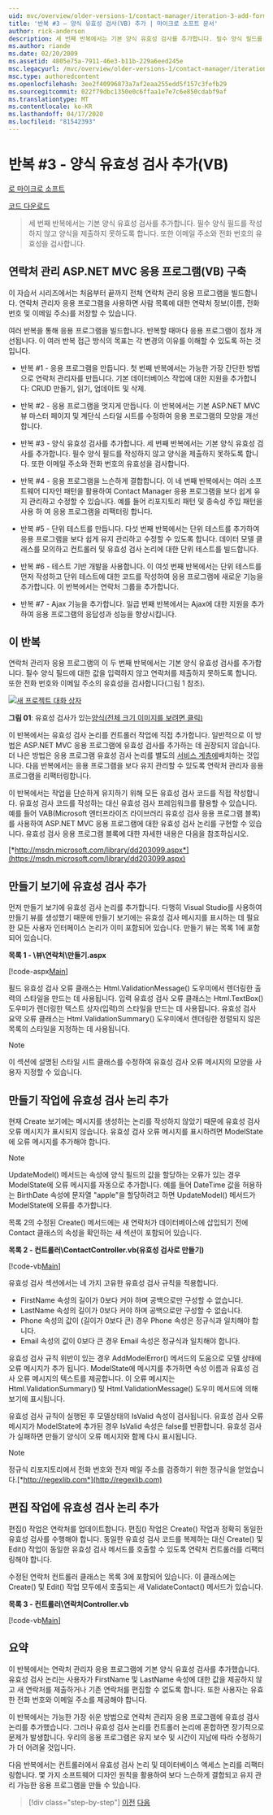 ```yaml
---
uid: mvc/overview/older-versions-1/contact-manager/iteration-3-add-form-validation-vb
title: '반복 #3 – 양식 유효성 검사(VB) 추가 | 마이크로 소프트 문서'
author: rick-anderson
description: 세 번째 반복에서는 기본 양식 유효성 검사를 추가합니다. 필수 양식 필드를 작성하지 않고 양식을 제출하지 못하도록 합니다. 우리는 또한 emai를 검증 ...
ms.author: riande
ms.date: 02/20/2009
ms.assetid: 4805e75a-7911-46e3-b11b-229a6eed245e
msc.legacyurl: /mvc/overview/older-versions-1/contact-manager/iteration-3-add-form-validation-vb
msc.type: authoredcontent
ms.openlocfilehash: 3ee2f40996873a7af2eaa255edd5f157c3fefb29
ms.sourcegitcommit: 022f79dbc1350e0c6ffaa1e7e7c6e850cdabf9af
ms.translationtype: MT
ms.contentlocale: ko-KR
ms.lasthandoff: 04/17/2020
ms.locfileid: "81542393"
---
```

# <a name="iteration-3--add-form-validation-vb"></a>반복 #3 - 양식 유효성 검사 추가(VB)

[로 마이크로 소프트](https://github.com/microsoft)

[코드 다운로드](iteration-3-add-form-validation-vb/_static/contactmanager_3_vb1.zip)

> 세 번째 반복에서는 기본 양식 유효성 검사를 추가합니다. 필수 양식 필드를 작성하지 않고 양식을 제출하지 못하도록 합니다. 또한 이메일 주소와 전화 번호의 유효성을 검사합니다.

## <a name="building-a-contact-management-aspnet-mvc-application-vb"></a>연락처 관리 ASP.NET MVC 응용 프로그램(VB) 구축

이 자습서 시리즈에서는 처음부터 끝까지 전체 연락처 관리 응용 프로그램을 빌드합니다. 연락처 관리자 응용 프로그램을 사용하면 사람 목록에 대한 연락처 정보(이름, 전화 번호 및 이메일 주소)를 저장할 수 있습니다.

여러 반복을 통해 응용 프로그램을 빌드합니다. 반복할 때마다 응용 프로그램이 점차 개선됩니다. 이 여러 반복 접근 방식의 목표는 각 변경의 이유를 이해할 수 있도록 하는 것입니다.

- 반복 #1 - 응용 프로그램을 만듭니다. 첫 번째 반복에서는 가능한 가장 간단한 방법으로 연락처 관리자를 만듭니다. 기본 데이터베이스 작업에 대한 지원을 추가합니다: CRUD 만들기, 읽기, 업데이트 및 삭제.

- 반복 #2 - 응용 프로그램을 멋지게 만듭니다. 이 반복에서는 기본 ASP.NET MVC 뷰 마스터 페이지 및 계단식 스타일 시트를 수정하여 응용 프로그램의 모양을 개선합니다.

- 반복 #3 - 양식 유효성 검사를 추가합니다. 세 번째 반복에서는 기본 양식 유효성 검사를 추가합니다. 필수 양식 필드를 작성하지 않고 양식을 제출하지 못하도록 합니다. 또한 이메일 주소와 전화 번호의 유효성을 검사합니다.

- 반복 #4 - 응용 프로그램을 느슨하게 결합합니다. 이 네 번째 반복에서는 여러 소프트웨어 디자인 패턴을 활용하여 Contact Manager 응용 프로그램을 보다 쉽게 유지 관리하고 수정할 수 있습니다. 예를 들어 리포지토리 패턴 및 종속성 주입 패턴을 사용 하 여 응용 프로그램을 리팩터링 합니다.

- 반복 #5 - 단위 테스트를 만듭니다. 다섯 번째 반복에서는 단위 테스트를 추가하여 응용 프로그램을 보다 쉽게 유지 관리하고 수정할 수 있도록 합니다. 데이터 모델 클래스를 모의하고 컨트롤러 및 유효성 검사 논리에 대한 단위 테스트를 빌드합니다.

- 반복 #6 - 테스트 기반 개발을 사용합니다. 이 여섯 번째 반복에서는 단위 테스트를 먼저 작성하고 단위 테스트에 대한 코드를 작성하여 응용 프로그램에 새로운 기능을 추가합니다. 이 반복에서는 연락처 그룹을 추가합니다.

- 반복 #7 - Ajax 기능을 추가합니다. 일곱 번째 반복에서는 Ajax에 대한 지원을 추가하여 응용 프로그램의 응답성과 성능을 향상시킵니다.

## <a name="this-iteration"></a>이 반복

연락처 관리자 응용 프로그램의 이 두 번째 반복에서는 기본 양식 유효성 검사를 추가합니다. 필수 양식 필드에 대한 값을 입력하지 않고 연락처를 제출하지 못하도록 합니다. 또한 전화 번호와 이메일 주소의 유효성을 검사합니다(그림 1 참조).

[![새 프로젝트 대화 상자](iteration-3-add-form-validation-vb/_static/image1.jpg)](iteration-3-add-form-validation-vb/_static/image1.png)

**그림 01**: 유효성 검사가 있는[양식(전체 크기 이미지를 보려면 클릭)](iteration-3-add-form-validation-vb/_static/image2.png)

이 반복에서는 유효성 검사 논리를 컨트롤러 작업에 직접 추가합니다. 일반적으로 이 방법은 ASP.NET MVC 응용 프로그램에 유효성 검사를 추가하는 데 권장되지 않습니다. 더 나은 방법은 응용 프로그램 유효성 검사 논리를 별도의 [서비스 계층에](http://martinfowler.com/eaaCatalog/serviceLayer.html)배치하는 것입니다. 다음 반복에서는 응용 프로그램을 보다 유지 관리할 수 있도록 연락처 관리자 응용 프로그램을 리팩터링합니다.

이 반복에서는 작업을 단순하게 유지하기 위해 모든 유효성 검사 코드를 직접 작성합니다. 유효성 검사 코드를 작성하는 대신 유효성 검사 프레임워크를 활용할 수 있습니다. 예를 들어 VAB(Microsoft 엔터프라이즈 라이브러리 유효성 검사 응용 프로그램 블록)를 사용하여 ASP.NET MVC 응용 프로그램에 대한 유효성 검사 논리를 구현할 수 있습니다. 유효성 검사 응용 프로그램 블록에 대한 자세한 내용은 다음을 참조하십시오.

[*http://msdn.microsoft.com/library/dd203099.aspx*](https://msdn.microsoft.com/library/dd203099.aspx)

## <a name="adding-validation-to-the-create-view"></a>만들기 보기에 유효성 검사 추가

먼저 만들기 보기에 유효성 검사 논리를 추가합니다. 다행히 Visual Studio를 사용하여 만들기 뷰를 생성했기 때문에 만들기 보기에는 유효성 검사 메시지를 표시하는 데 필요한 모든 사용자 인터페이스 논리가 이미 포함되어 있습니다. 만들기 뷰는 목록 1에 포함되어 있습니다.

**목록 1 - \뷰\연락처\만들기.aspx**

[!code-aspx[Main](iteration-3-add-form-validation-vb/samples/sample1.aspx)]

필드 유효성 검사 오류 클래스는 Html.ValidationMessage() 도우미에서 렌더링한 출력의 스타일을 만드는 데 사용됩니다. 입력 유효성 검사 오류 클래스는 Html.TextBox() 도우미가 렌더링한 텍스트 상자(입력)의 스타일을 만드는 데 사용됩니다. 유효성 검사 요약 오류 클래스는 Html.ValidationSummary() 도우미에서 렌더링한 정렬되지 않은 목록의 스타일을 지정하는 데 사용됩니다.

> [!NOTE] 
> 
> 이 섹션에 설명된 스타일 시트 클래스를 수정하여 유효성 검사 오류 메시지의 모양을 사용자 지정할 수 있습니다.

## <a name="adding-validation-logic-to-the-create-action"></a>만들기 작업에 유효성 검사 논리 추가

현재 Create 보기에는 메시지를 생성하는 논리를 작성하지 않았기 때문에 유효성 검사 오류 메시지가 표시되지 않습니다. 유효성 검사 오류 메시지를 표시하려면 ModelState에 오류 메시지를 추가해야 합니다.

> [!NOTE] 
> 
> UpdateModel() 메서드는 속성에 양식 필드의 값을 할당하는 오류가 있는 경우 ModelState에 오류 메시지를 자동으로 추가합니다. 예를 들어 DateTime 값을 허용하는 BirthDate 속성에 문자열 "apple"을 할당하려고 하면 UpdateModel() 메서드가 ModelState에 오류를 추가합니다.

목록 2의 수정된 Create() 메서드에는 새 연락처가 데이터베이스에 삽입되기 전에 Contact 클래스의 속성을 확인하는 새 섹션이 포함되어 있습니다.

**목록 2 - 컨트롤러\ContactController.vb(유효성 검사로 만들기)**

[!code-vb[Main](iteration-3-add-form-validation-vb/samples/sample2.vb)]

유효성 검사 섹션에서는 네 가지 고유한 유효성 검사 규칙을 적용합니다.

- FirstName 속성의 길이가 0보다 커야 하며 공백으로만 구성할 수 없습니다.
- LastName 속성의 길이가 0보다 커야 하며 공백으로만 구성할 수 없습니다.
- Phone 속성의 값이 (길이가 0보다 큰) 경우 Phone 속성은 정규식과 일치해야 합니다.
- Email 속성의 값이 0보다 큰 경우 Email 속성은 정규식과 일치해야 합니다.

유효성 검사 규칙 위반이 있는 경우 AddModelError() 메서드의 도움으로 모델 상태에 오류 메시지가 추가 됩니다. ModelState에 메시지를 추가하면 속성 이름과 유효성 검사 오류 메시지의 텍스트를 제공합니다. 이 오류 메시지는 Html.ValidationSummary() 및 Html.ValidationMessage() 도우미 메서드에 의해 보기에 표시됩니다.

유효성 검사 규칙이 실행된 후 모델상태의 IsValid 속성이 검사됩니다. 유효성 검사 오류 메시지가 ModelState에 추가된 경우 IsValid 속성은 false를 반환합니다. 유효성 검사가 실패하면 만들기 양식이 오류 메시지와 함께 다시 표시됩니다.

> [!NOTE] 
> 
> 정규식 리포지토리에서 전화 번호와 전자 메일 주소를 검증하기 위한 정규식을 얻었습니다.[*http://regexlib.com*](http://regexlib.com)

## <a name="adding-validation-logic-to-the-edit-action"></a>편집 작업에 유효성 검사 논리 추가

편집() 작업은 연락처를 업데이트합니다. 편집() 작업은 Create() 작업과 정확히 동일한 유효성 검사를 수행해야 합니다. 동일한 유효성 검사 코드를 복제하는 대신 Create() 및 Edit() 작업이 동일한 유효성 검사 메서드를 호출할 수 있도록 연락처 컨트롤러를 리팩터링해야 합니다.

수정된 연락처 컨트롤러 클래스는 목록 3에 포함되어 있습니다. 이 클래스에는 Create() 및 Edit() 작업 모두에서 호출되는 새 ValidateContact() 메서드가 있습니다.

**목록 3 - 컨트롤러\연락처Controller.vb**

[!code-vb[Main](iteration-3-add-form-validation-vb/samples/sample3.vb)]

## <a name="summary"></a>요약

이 반복에서는 연락처 관리자 응용 프로그램에 기본 양식 유효성 검사를 추가했습니다. 유효성 검사 논리는 사용자가 FirstName 및 LastName 속성에 대한 값을 제공하지 않고 새 연락처를 제출하거나 기존 연락처를 편집할 수 없도록 합니다. 또한 사용자는 유효한 전화 번호와 이메일 주소를 제공해야 합니다.

이 반복에서는 가능한 가장 쉬운 방법으로 연락처 관리자 응용 프로그램에 유효성 검사 논리를 추가했습니다. 그러나 유효성 검사 논리를 컨트롤러 논리에 혼합하면 장기적으로 문제가 발생합니다. 우리의 응용 프로그램은 유지 보수 및 시간이 지남에 따라 수정하기가 더 어려울 것입니다.

다음 반복에서는 컨트롤러에서 유효성 검사 논리 및 데이터베이스 액세스 논리를 리팩터링합니다. 몇 가지 소프트웨어 디자인 원칙을 활용하여 보다 느슨하게 결합되고 유지 관리 가능한 응용 프로그램을 만들 수 있습니다.

> [!div class="step-by-step"]
> [이전](iteration-2-make-the-application-look-nice-vb.md)
> [다음](iteration-4-make-the-application-loosely-coupled-vb.md)
